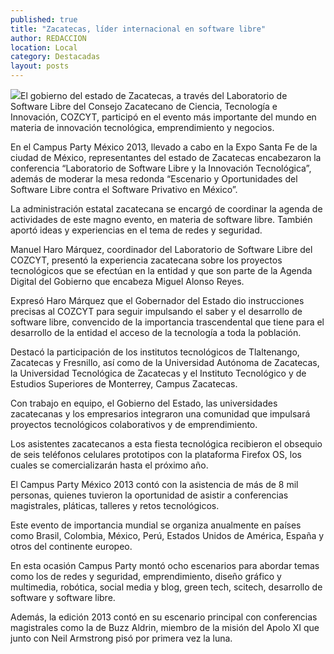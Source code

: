 ```yaml
---
published: true
title: "Zacatecas, líder internacional en software libre"
author: REDACCION
location: Local
category: Destacadas
layout: posts
---
```


![](http://i.imgur.com/dEaThHcm.jpg)El gobierno del estado de Zacatecas, a través del Laboratorio de Software Libre del Consejo Zacatecano de Ciencia, Tecnología e Innovación, COZCYT, participó en el evento más importante del mundo en materia de innovación tecnológica, emprendimiento y negocios.

En el Campus Party México 2013, llevado a cabo en la Expo Santa Fe de la ciudad de México, representantes del estado de Zacatecas encabezaron la conferencia “Laboratorio de Software Libre y la Innovación Tecnológica”, además de moderar la mesa redonda “Escenario y Oportunidades del Software Libre contra el Software Privativo en México”.

La administración estatal zacatecana se encargó de coordinar la agenda de actividades de este magno evento, en materia de software libre. También aportó ideas y experiencias en el tema de redes y seguridad.

Manuel Haro Márquez, coordinador del Laboratorio de Software Libre del COZCYT, presentó la experiencia zacatecana sobre los proyectos tecnológicos que se efectúan en la entidad y que son parte de la Agenda Digital del Gobierno que encabeza Miguel Alonso Reyes.

Expresó Haro Márquez que el Gobernador del Estado dio instrucciones precisas al COZCYT para seguir impulsando el saber y el desarrollo de software libre, convencido de la importancia trascendental que tiene para el desarrollo de la entidad el acceso de la tecnología a toda la población.

Destacó la participación de los institutos tecnológicos de Tlaltenango, Zacatecas y Fresnillo, así como de la Universidad Autónoma de Zacatecas, la Universidad Tecnológica de Zacatecas y el Instituto Tecnológico y de Estudios Superiores de Monterrey, Campus Zacatecas.

Con trabajo en equipo, el Gobierno del Estado, las universidades zacatecanas y los empresarios integraron una comunidad que impulsará proyectos tecnológicos colaborativos y de emprendimiento.

Los asistentes zacatecanos a esta fiesta tecnológica recibieron el obsequio de seis teléfonos celulares prototipos con la plataforma Firefox OS, los cuales se comercializarán hasta el próximo año.

El Campus Party México 2013 contó con la asistencia de más de 8 mil personas, quienes tuvieron la oportunidad de asistir a conferencias magistrales, pláticas, talleres y retos tecnológicos.

Este evento de importancia mundial se organiza anualmente en países como Brasil, Colombia, México, Perú, Estados Unidos de América, España y otros del continente europeo.

En esta ocasión Campus Party montó ocho escenarios para abordar temas como los de redes y seguridad, emprendimiento, diseño gráfico y multimedia, robótica, social media y blog, green tech, scitech, desarrollo de software y software libre.

Además, la edición 2013 contó en su escenario principal con conferencias magistrales como la de Buzz Aldrin, miembro de la misión del Apolo XI que junto con Neil Armstrong pisó por primera vez la luna.
